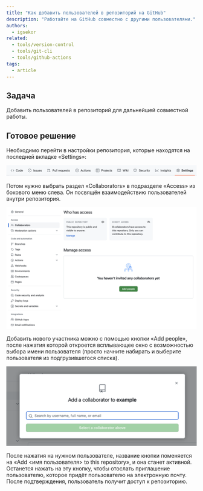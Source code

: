 ```yaml
---
title: "Как добавить пользователей в репозиторий на GitHub"
description: "Работайте на GitHub совместно с другими пользователями."
authors:
  - igsekor
related:
  - tools/version-control
  - tools/git-cli
  - tools/github-actions
tags:
  - article
---
```


## Задача

Добавить пользователей в репозиторий для дальнейшей совместной работы.

## Готовое решение

Необходимо перейти в настройки репозитория, которые находятся на последней вкладке «Settings»:

![Вкладки в верхней части окна для работы с репозирием. Выбрана вкладка с настройками «Settings»](images/repository-tabs.png)

Потом нужно выбрать раздел «Collaborators» в подразделе «Access» из бокового меню слева. Он посвящён взаимодействию пользователей внутри репозитория.

![Раздел настроек репозитория «Collabarators», в котором можно управлять пользователями](images/repository-collaborators.png)

Добавить нового участника можно с помощью кнопки «Add people», после нажатия которой откроется всплывающее окно с возможностью выбора имени пользователя (просто начните набирать и выберите пользователя из подгрузившегося списка).

![Окно добавления пользователя в репозиторий](images/github-add-collaborator.png)

После нажатия на нужном пользователе, название кнопки поменяется на «Add \<имя пользователя\> to this repository», и она станет активной. Останется нажать на эту кнопку, чтобы отослать приглашение пользователю, которое придёт пользователю на электронную почту. После подтверждения, пользователь получит доступ к репозиторию.
